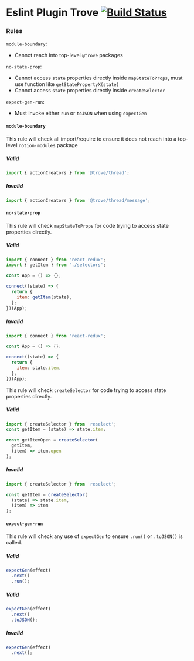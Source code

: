 Eslint Plugin Trove [![Build Status](https://travis-ci.org/notion/eslint-plugin-trove.svg?branch=master)](https://travis-ci.org/notion/eslint-plugin-trove)
===================

### Rules

`module-boundary`:
* Cannot reach into top-level `@trove` packages

`no-state-prop`:
* Cannot access `state` properties directly inside `mapStateToProps`, must use function like `getStatePropertyX(state)`
* Cannot access `state` properties directly inside `createSelector`

`expect-gen-run`:
* Must invoke either `run` or `toJSON` when using `expectGen`

#### `module-boundary`

This rule will check all import/require to ensure it does not reach into a top-level `notion-modules` package

##### Valid

```js
import { actionCreators } from '@trove/thread';
```

##### Invalid

```js
import { actionCreators } from '@trove/thread/message';
```

#### `no-state-prop`

This rule will check `mapStateToProps` for code trying to access state properties directly.

##### Valid

```js
import { connect } from 'react-redux';
import { getItem } from './selectors';

const App = () => {};

connect((state) => {
  return {
    item: getItem(state),
  };
})(App);
```

##### Invalid

```js
import { connect } from 'react-redux';

const App = () => {};

connect((state) => {
  return {
    item: state.item,
  };
})(App);
```

This rule will check `createSelector` for code trying to access state properties directly.

##### Valid

```js
import { createSelector } from 'reselect';
const getItem = (state) => state.item;

const getItemOpen = createSelector(
  getItem,
  (item) => item.open
);
```

##### Invalid

```js
import { createSelector } from 'reselect';

const getItem = createSelector(
  (state) => state.item,
  (item) => item
);
```

#### `expect-gen-run`

This rule will check any use of `expectGen` to ensure `.run()` or `.toJSON()` is called.

##### Valid

```js
expectGen(effect)
  .next()
  .run();
```

##### Valid

```js
expectGen(effect)
  .next()
  .toJSON();
```

##### Invalid

```js
expectGen(effect)
  .next();
```

